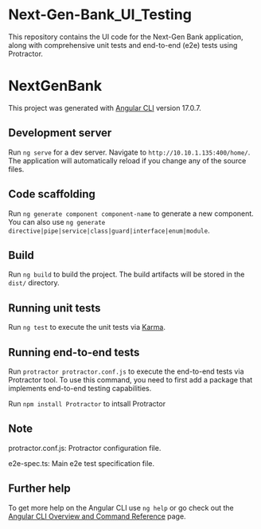 # Next-Gen-Bank_UI_Testing
This repository contains the UI code for the Next-Gen Bank application, along with comprehensive unit tests and end-to-end (e2e) tests using Protractor. 

# NextGenBank
 
This project was generated with [Angular CLI](https://github.com/angular/angular-cli) version 17.0.7.
 
## Development server
 
Run `ng serve` for a dev server. Navigate to `http://10.10.1.135:400/home/`. The application will automatically reload if you change any of the source files.
 
## Code scaffolding
 
Run `ng generate component component-name` to generate a new component. You can also use `ng generate directive|pipe|service|class|guard|interface|enum|module`.
 
## Build
 
Run `ng build` to build the project. The build artifacts will be stored in the `dist/` directory.
 
## Running unit tests
 
Run `ng test` to execute the unit tests via [Karma](https://karma-runner.github.io).
 
## Running end-to-end tests
 
Run `protractor protractor.conf.js` to execute the end-to-end tests via Protractor tool. To use this command, you need to first add a package that implements end-to-end testing capabilities.

Run `npm install Protractor` to intsall Protractor 

## Note
protractor.conf.js: Protractor configuration file.

e2e-spec.ts: Main e2e test specification file.
 
## Further help
 
To get more help on the Angular CLI use `ng help` or go check out the [Angular CLI Overview and Command Reference](https://angular.io/cli) page.
